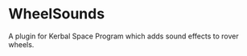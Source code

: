 WheelSounds
===========

A plugin for Kerbal Space Program which adds sound effects to rover wheels.
